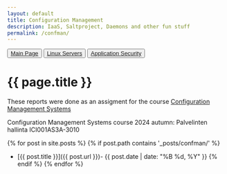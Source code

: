 ```yaml
---
layout: default
title: Configuration Management
description: IaaS, Saltproject, Daemons and other fun stuff
permalink: /confman/
---
```


<button><a href="/">Main Page</a></button>
<button><a href="/linux">Linux Servers</a></button>
<button><a href="/appsec">Application Security</a></button>

# {{ page.title }}

These reports were done as an assigment for the course [Configuration Management Systems](https://terokarvinen.com/2024/palvelinten-hallinta-2024p2/)

Configuration Management Systems course 2024 autumn: Palvelinten hallinta ICI001AS3A-3010

{% for post in site.posts %}
{% if post.path contains '_posts/confman/' %}
- [{{ post.title }}]({{ post.url }})- {{ post.date | date: "%B %d, %Y" }} 
{% endif %}
{% endfor %}